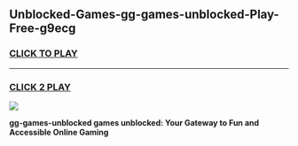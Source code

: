 
## Unblocked-Games-gg-games-unblocked-Play-Free-g9ecg
<h3>
<a href="https://premium76.site?title=gg-games-unblocked&ref=10A">CLICK TO PLAY</a></h3>
<hr>

<h3>
<a href="https://premium76.site?title=gg-games-unblocked&ref=10A">CLICK 2 PLAY</a>
  
</h3>

<a href="https://premium76.site?title=gg-games-unblocked&ref=10A"><img src="https://clearcache.store/games.png"></a>


**gg-games-unblocked games unblocked: Your Gateway to Fun and Accessible Online Gaming**

